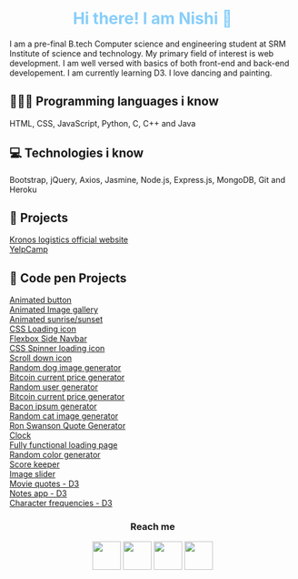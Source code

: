 
<h1 align="center" style="color:lightskyblue"> Hi there! I am Nishi 👋 </h1>

I am a pre-final B.tech Computer science and engineering student at SRM Institute of science and technology. My primary field of interest is web development. I am well versed with basics of both front-end and back-end developement. I am currently learning D3. I love dancing and painting. 

## 👨🏽‍💻 Programming languages i know 

HTML, CSS, JavaScript, Python, C, C++ and Java 

## 💻 Technologies i know

Bootstrap, jQuery, Axios, Jasmine, Node.js, Express.js, MongoDB, Git and Heroku

## 🚀 Projects 

<a class="text-gray-dark no-underline" href="http://www.kronoslogistics.in">Kronos logistics official website</a>
<br>
<a class="text-gray-dark no-underline" href="http://yelp-camp-by-nishi.herokuapp.com">YelpCamp</a>

## 🚀 Code pen Projects
<a class="text-gray-dark no-underline" href="https://codepen.io/nishianand30/full/PoZxPpm">Animated button</a>
<br>
<a class="text-gray-dark no-underline" href="https://codepen.io/nishianand30/full/abdQwEe">Animated Image gallery</a>
<br>
<a class="text-gray-dark no-underline" href="https://codepen.io/nishianand30/full/YzwRYae">Animated sunrise/sunset</a>
<br>
<a class="text-gray-dark no-underline" href="https://codepen.io/nishianand30/full/VweVqKW">CSS Loading icon</a>
<br>
<a class="text-gray-dark no-underline" href="https://codepen.io/nishianand30/full/YzwdGNQ">Flexbox Side Navbar</a>
<br>
<a class="text-gray-dark no-underline" href="https://codepen.io/nishianand30/full/GRoLeXa">CSS Spinner loading icon</a>
<br>
<a class="text-gray-dark no-underline" href="https://codepen.io/nishianand30/full/abdrbwy">Scroll down icon </a>
<br>
<a class="text-gray-dark no-underline" href="https://codepen.io/nishianand30/full/jOWgWqb">Random dog image generator</a>
<br>
<a class="text-gray-dark no-underline" href="https://codepen.io/nishianand30/full/RwrXrMO">Bitcoin current price generator</a>
<br>
<a class="text-gray-dark no-underline" href="https://codepen.io/nishianand30/full/bGEXjmO">Random user generator</a>
<br>
<a class="text-gray-dark no-underline" href="https://codepen.io/nishianand30/full/RwrXrMO">Bitcoin current price generator</a>
<br>
<a class="text-gray-dark no-underline" href="https://codepen.io/nishianand30/full/LYGwvrr">Bacon ipsum generator</a>
<br>
<a class="text-gray-dark no-underline" href="https://codepen.io/nishianand30/full/eYJqaML">Random cat image generator</a>
<br>
<a class="text-gray-dark no-underline" href="https://codepen.io/nishianand30/full/yLOBLbw">Ron Swanson Quote Generator</a>
<br>
<a class="text-gray-dark no-underline" href="https://codepen.io/nishianand30/full/WNwvvrq">Clock</a>
<br>
<a class="text-gray-dark no-underline" href="https://codepen.io/nishianand30/full/oNxEZLp">Fully functional loading page</a>
<br>
<a class="text-gray-dark no-underline" href="https://codepen.io/nishianand30/full/abNqgeZ">Random color generator</a>
<br>
<a class="text-gray-dark no-underline" href="https://codepen.io/nishianand30/full/gOrvVXQ">Score keeper</a>
<br>
<a class="text-gray-dark no-underline" href="https://codepen.io/nishianand30/full/YzqaQNq">Image slider</a>
<br>
<a class="text-gray-dark no-underline" href="https://codepen.io/nishianand30/full/MWeqVEB">Movie quotes - D3</a>
<br>
<a class="text-gray-dark no-underline" href="https://codepen.io/nishianand30/full/ZEOeaVQ">Notes app - D3</a>
<br>
<a class="text-gray-dark no-underline" href="https://codepen.io/nishianand30/full/rNLyQEM">Character frequencies  - D3</a>
<br>

<h3 align="center">Reach me</h3>
<p align="center">
  <a href="https://www.linkedin.com/in/nishi-anand-210734171/"><img width="50px" src="https://img.icons8.com/color/2x/linkedin.png"></a>
  <a href="https://codepen.io/nishianand30/"><img width="50px" src="https://img.icons8.com/ios-filled/2x/codepen.png"></a>
  <a href="https://www.instagram.com/nishianand30/"><img width="50px" src="https://img.icons8.com/fluent/2x/instagram-new.png"></a>
  <a href="https://www.facebook.com/nishianand30/"><img width="50px" src="https://img.icons8.com/color/2x/facebook.png"></a>
</p>
